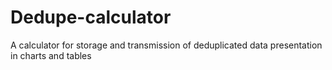 # Dedupe-calculator
A calculator for storage and transmission of deduplicated data presentation in charts and tables  
